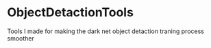 # ObjectDetactionTools
 Tools I made for making the dark net object detaction traning process smoother
